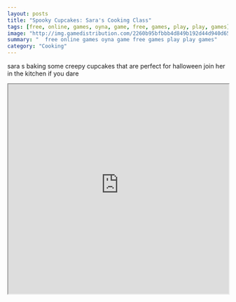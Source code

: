 ```yaml
---
layout: posts
title: "Spooky Cupcakes: Sara's Cooking Class"
tags: [free, online, games, oyna, game, free, games, play, play, games]
image: "http://img.gamedistribution.com/2260b95bfbbb4d849b192d44d940d65b.jpg"
summary: "  free online games oyna game free games play play games"
category: "Cooking"
---
```


sara s baking some creepy cupcakes that are perfect for halloween join her in the kitchen if you dare

<iframe width="100%" height="480px;" src="http://flash.gamedistribution.com?game=2260b95bfbbb4d849b192d44d940d65b"></iframe>